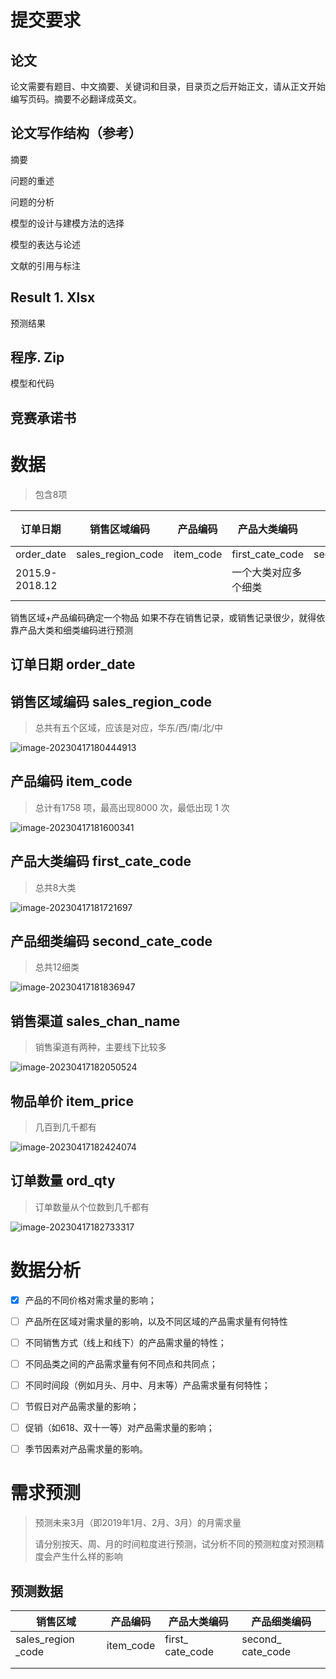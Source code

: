 # 提交要求
## 论文
论文需要有题目、中文摘要、关键词和目录，目录页之后开始正文，请从正文开始编写页码。摘要不必翻译成英文。

## 论文写作结构（参考）

摘要

问题的重述

问题的分析

模型的设计与建模方法的选择

模型的表达与论述

文献的引用与标注

## Result 1. Xlsx
预测结果

## 程序. Zip
模型和代码

## 竞赛承诺书





# 数据

> 包含8项

| 订单日期       | 销售区域编码      | 产品编码  | 产品大类编码         | 产品细类编码     | 销售渠道名称        | 物品单价   | 订单数量 |
| -------------- | ----------------- | --------- | -------------------- | ---------------- | ------------------- | ---------- | -------- |
| order_date     | sales_region_code | item_code | first_cate_code      | second_cate_code | sales_chan_name     | item_price | ord_qty  |
| 2015.9-2018.12 |                   |           | 一个大类对应多个细类 |                  | 分为 online/offline |            |          |
|                |                   |           |                      |                  |                     |            |          |

销售区域+产品编码确定一个物品
如果不存在销售记录，或销售记录很少，就得依靠产品大类和细类编码进行预测


## 订单日期 order_date



## 销售区域编码 sales_region_code

> 总共有五个区域，应该是对应，华东/西/南/北/中

![image-20230417180444913](assets/image-20230417180444913.png)

## 产品编码 item_code

> 总计有1758 项，最高出现8000 次，最低出现 1 次
> 

![image-20230417181600341](assets/image-20230417181600341.png)

## 产品大类编码 first_cate_code

> 总共8大类

![image-20230417181721697](assets/image-20230417181721697.png)

## 产品细类编码 second_cate_code

> 总共12细类

![image-20230417181836947](assets/image-20230417181836947.png)

## 销售渠道 sales_chan_name 

> 销售渠道有两种，主要线下比较多

![image-20230417182050524](assets/image-20230417182050524.png)

## 物品单价     item_price 

> 几百到几千都有

![image-20230417182424074](assets/image-20230417182424074.png)


## 订单数量  ord_qty

> 订单数量从个位数到几千都有

![image-20230417182733317](assets/image-20230417182733317.png)


# 数据分析

- [x] 产品的不同价格对需求量的影响；
- [ ] 产品所在区域对需求量的影响，以及不同区域的产品需求量有何特性
- [ ] 不同销售方式（线上和线下）的产品需求量的特性；
- [ ] 不同品类之间的产品需求量有何不同点和共同点；
- [ ] 不同时间段（例如月头、月中、月末等）产品需求量有何特性；
- [ ] 节假日对产品需求量的影响；
- [ ] 促销（如618、双十一等）对产品需求量的影响；
- [ ] 季节因素对产品需求量的影响。



# 需求预测

> 预测未来3月（即2019年1月、2月、3月）的月需求量
>
> 请分别按天、周、月的时间粒度进行预测，试分析不同的预测粒度对预测精度会产生什么样的影响

## 预测数据

| 销售区域           | 产品编码  | 产品大类编码     | 产品细类编码      |
| ------------------ | --------- | ---------------- | ----------------- |
| sales_region _code | item_code | first_ cate_code | second_ cate_code |
|                    |           |                  |                   |
|                    |           |                  |                   |

